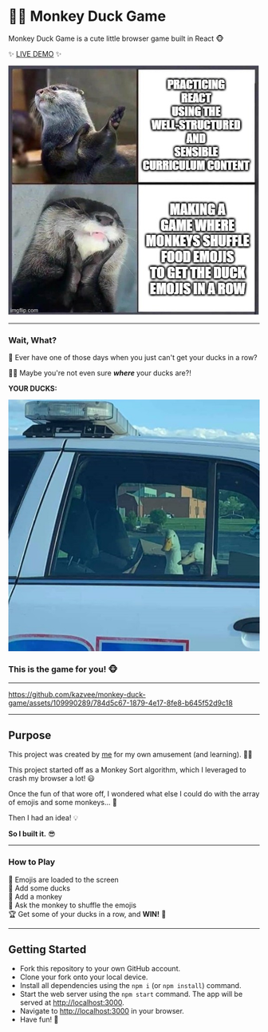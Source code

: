 # 🐒🦆 Monkey Duck Game

Monkey Duck Game is a cute little browser game built in React 🐵  

✨ [LIVE DEMO](https://kazvee.github.io/monkey-duck-game/) ✨  

![TL;DR](/public/images/otter_meme.jpg)  

<hr>

### Wait, What?

🤔 Ever have one of those days when you just can't get your ducks in a row?  

🤷‍♀️ Maybe you're not even sure <strong><em>where</em></strong> your ducks are?!  

**YOUR DUCKS:**  

![TL;DR](/public/images/your_ducks.jpg)  

### This is the game for you! 🐵  

<hr>

https://github.com/kazvee/monkey-duck-game/assets/109990289/784d5c67-1879-4e17-8fe8-b645f52d9c18

<hr>

## Purpose

This project was created by [me](https://github.com/kazvee) for my own amusement (and learning). 👩‍🎓  

This project started off as a Monkey Sort algorithm, which I leveraged to crash my browser a lot! 😃  

Once the fun of that wore off, I wondered what else I could do with the array of emojis and some monkeys... 🤔  

Then I had an idea! 💡  

**So I built it.**  😎  

<hr>

### How to Play

🍌 Emojis are loaded to the screen  
🦆 Add some ducks  
🐒 Add a monkey  
🤹 Ask the monkey to shuffle the emojis  
🏆 Get some of your ducks in a row, and **WIN!** 🥳  

<hr>

## Getting Started

- Fork this repository to your own GitHub account.
- Clone your fork onto your local device.
- Install all dependencies using the `npm i` (or `npm install`) command.
- Start the web server using the `npm start` command. The app will be served at [http://localhost:3000](http://localhost:3000/).
- Navigate to [http://localhost:3000](http://localhost:3000/) in your browser.
- Have fun! 🥳
